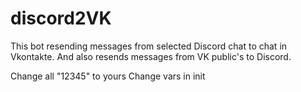 # discord2VK
This bot resending messages from selected Discord chat to chat in Vkontakte. And also resends messages from VK public's to Discord.

Change all "12345" to yours
Change vars in init
